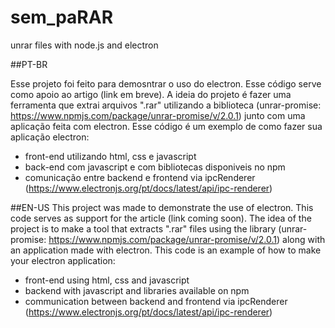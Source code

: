 # sem_paRAR
unrar files with node.js and electron

##PT-BR

Esse projeto foi feito para demosntrar o uso do electron. Esse código serve como apoio ao artigo (link em breve).
A ideia do projeto é fazer uma ferramenta que extrai arquivos ".rar" utilizando a biblioteca (unrar-promise: https://www.npmjs.com/package/unrar-promise/v/2.0.1)
junto com uma aplicação feita com electron. Esse código é um exemplo de como fazer sua aplicação electron:
- front-end utilizando html, css e javascript
- back-end com javascript e com bibliotecas disponiveis no npm
- comunicação entre backend e frontend via ipcRenderer (https://www.electronjs.org/pt/docs/latest/api/ipc-renderer)

##EN-US
This project was made to demonstrate the use of electron. This code serves as support for the article (link coming soon).
The idea of the project is to make a tool that extracts ".rar" files using the library (unrar-promise: https://www.npmjs.com/package/unrar-promise/v/2.0.1)
along with an application made with electron. This code is an example of how to make your electron application:
- front-end using html, css and javascript
- backend with javascript and libraries available on npm
- communication between backend and frontend via ipcRenderer (https://www.electronjs.org/pt/docs/latest/api/ipc-renderer)
